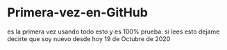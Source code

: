# Primera-vez-en-GitHub
es la primera vez usando todo esto y es 100% prueba.
si lees esto dejame decirte que  soy nuevo  desde hoy 19 de Octubre de 2020
